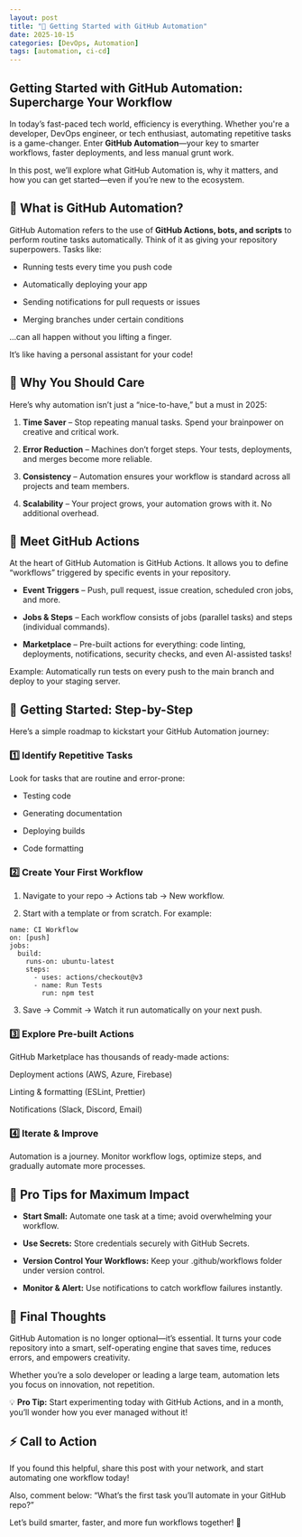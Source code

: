 ```yaml
---
layout: post
title: "🚀 Getting Started with GitHub Automation"
date: 2025-10-15
categories: [DevOps, Automation]
tags: [automation, ci-cd]
---
```


## Getting Started with GitHub Automation: Supercharge Your Workflow

In today’s fast-paced tech world, efficiency is everything. Whether you're a developer, DevOps engineer, or tech enthusiast, automating repetitive tasks is a game-changer. Enter <b>GitHub Automation</b>—your key to smarter workflows, faster deployments, and less manual grunt work.

In this post, we’ll explore what GitHub Automation is, why it matters, and how you can get started—even if you’re new to the ecosystem.

## 🔹 What is GitHub Automation?

GitHub Automation refers to the use of <b>GitHub Actions, bots, and scripts</b> to perform routine tasks automatically. Think of it as giving your repository superpowers. Tasks like:

- Running tests every time you push code

- Automatically deploying your app

- Sending notifications for pull requests or issues

- Merging branches under certain conditions

…can all happen without you lifting a finger.

It’s like having a personal assistant for your code!

## 🔹 Why You Should Care

Here’s why automation isn’t just a “nice-to-have,” but a must in 2025:

1. <b>Time Saver</b> – Stop repeating manual tasks. Spend your brainpower on creative and critical work.

2. <b>Error Reduction</b> – Machines don’t forget steps. Your tests, deployments, and merges become more reliable.

3. <b>Consistency</b> – Automation ensures your workflow is standard across all projects and team members.

4. <b>Scalability</b> – Your project grows, your automation grows with it. No additional overhead.

## 🔹 Meet GitHub Actions

At the heart of GitHub Automation is GitHub Actions. It allows you to define “workflows” triggered by specific events in your repository.

- <b>Event Triggers</b> – Push, pull request, issue creation, scheduled cron jobs, and more.

- <b>Jobs & Steps</b> – Each workflow consists of jobs (parallel tasks) and steps (individual commands).

- <b>Marketplace</b> – Pre-built actions for everything: code linting, deployments, notifications, security checks, and even AI-assisted tasks!

Example: Automatically run tests on every push to the main branch and deploy to your staging server.

## 🔹 Getting Started: Step-by-Step

Here’s a simple roadmap to kickstart your GitHub Automation journey:

### 1️⃣ Identify Repetitive Tasks

Look for tasks that are routine and error-prone:

- Testing code

- Generating documentation

- Deploying builds

- Code formatting

### 2️⃣ Create Your First Workflow

1. Navigate to your repo → Actions tab → New workflow.

2. Start with a template or from scratch. For example:

```
name: CI Workflow
on: [push]
jobs:
  build:
    runs-on: ubuntu-latest
    steps:
      - uses: actions/checkout@v3
      - name: Run Tests
        run: npm test
```

3. Save → Commit → Watch it run automatically on your next push.

### 3️⃣ Explore Pre-built Actions

GitHub Marketplace has thousands of ready-made actions:

Deployment actions (AWS, Azure, Firebase)

Linting & formatting (ESLint, Prettier)

Notifications (Slack, Discord, Email)

### 4️⃣ Iterate & Improve

Automation is a journey. Monitor workflow logs, optimize steps, and gradually automate more processes.

## 🔹 Pro Tips for Maximum Impact

- <b>Start Small:</b> Automate one task at a time; avoid overwhelming your workflow.

- <b>Use Secrets:</b> Store credentials securely with GitHub Secrets.

- <b>Version Control Your Workflows:</b> Keep your .github/workflows folder under version control.

- <b>Monitor & Alert:</b> Use notifications to catch workflow failures instantly.

## 🔹 Final Thoughts

GitHub Automation is no longer optional—it’s essential. It turns your code repository into a smart, self-operating engine that saves time, reduces errors, and empowers creativity.

Whether you’re a solo developer or leading a large team, automation lets you focus on innovation, not repetition.

💡 <b>Pro Tip:</b> Start experimenting today with GitHub Actions, and in a month, you’ll wonder how you ever managed without it!

## ⚡ Call to Action

If you found this helpful, share this post with your network, and start automating one workflow today!

Also, comment below:
“What’s the first task you’ll automate in your GitHub repo?”

Let’s build smarter, faster, and more fun workflows together! 🚀

<!-- ![Github Automation](/assets/images/posts/2025-10-20-getting-started-with-github-automation-1.png) -->